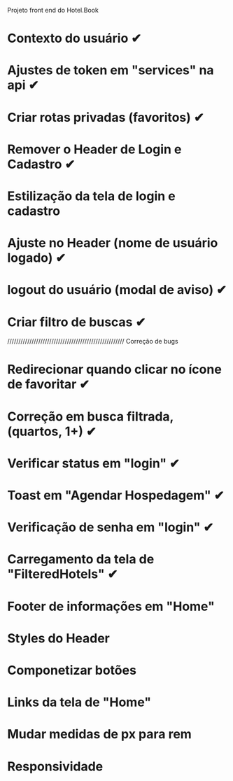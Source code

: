 Projeto front end do Hotel.Book

# Contexto do usuário ✔

# Ajustes de token em "services" na api ✔

# Criar rotas privadas (favoritos) ✔

# Remover o Header de Login e Cadastro ✔

# Estilização da tela de login e cadastro

# Ajuste no Header (nome de usuário logado) ✔

# logout do usuário (modal de aviso) ✔

# Criar filtro de buscas ✔

///////////////////////////////////////////////////// Correção de bugs

# Redirecionar quando clicar no ícone de favoritar ✔

# Correção em busca filtrada, (quartos, 1+) ✔

# Verificar status em "login" ✔

# Toast em "Agendar Hospedagem" ✔

# Verificação de senha em "login" ✔

# Carregamento da tela de "FilteredHotels" ✔

# Footer de informações em "Home"

# Styles do Header

# Componetizar botões

# Links da tela de "Home"

# Mudar medidas de px para rem

# Responsividade
